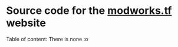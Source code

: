 # Source code for the [modworks.tf](https://modworks.tf/) website

Table of content:
There is none :o

